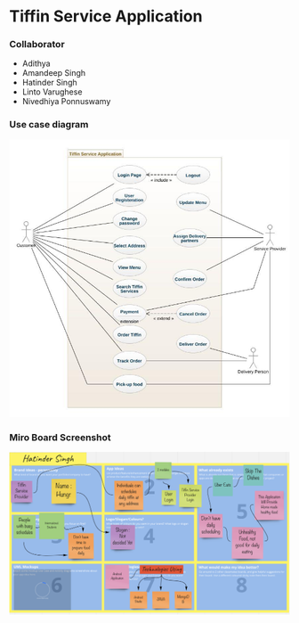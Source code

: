 # Tiffin Service Application

### Collaborator
- Adithya
- Amandeep Singh
- Hatinder Singh
- Linto Varughese
- Nivedhiya Ponnuswamy


### Use case diagram
![Use case diagram](images/use-case.jpeg)


### Miro Board Screenshot
![Miro board diagram](images/miro-board-screenshot.png)